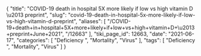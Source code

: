 {
    "title": "COVID-19 death in hospital 5X more likely if low vs high vitamin D \u2013 preprint",
    "slug": "covid-19-death-in-hospital-5x-more-likely-if-low-vs-high-vitamin-d-preprint",
    "aliases": [
        "/COVID-19+death+in+hospital+5X+more+likely+if+low+vs+high+vitamin+D+\u2013+preprint+June+2021",
        "/12663"
    ],
    "tiki_page_id": 12663,
    "date": "2021-06-17",
    "categories": [
        "Deficiency ",
        "Mortality",
        "Virus"
    ],
    "tags": [
        "Deficiency ",
        "Mortality",
        "Virus"
    ]
}